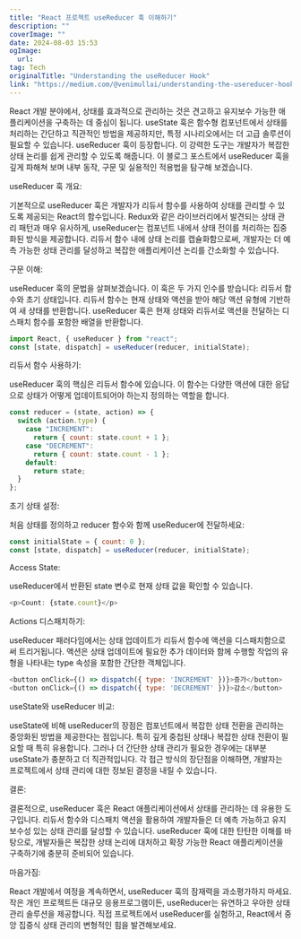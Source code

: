 ```yaml
---
title: "React 프로젝트 useReducer 훅 이해하기"
description: ""
coverImage: ""
date: 2024-08-03 15:53
ogImage: 
  url: 
tag: Tech
originalTitle: "Understanding the useReducer Hook"
link: "https://medium.com/@venimullai/understanding-the-usereducer-hook-6327bf9f684f"
---
```




React 개발 분야에서, 상태를 효과적으로 관리하는 것은 견고하고 유지보수 가능한 애플리케이션을 구축하는 데 중심이 됩니다. useState 훅은 함수형 컴포넌트에서 상태를 처리하는 간단하고 직관적인 방법을 제공하지만, 특정 시나리오에서는 더 고급 솔루션이 필요할 수 있습니다. useReducer 훅이 등장합니다. 이 강력한 도구는 개발자가 복잡한 상태 논리를 쉽게 관리할 수 있도록 해줍니다. 이 블로그 포스트에서 useReducer 훅을 깊게 파해쳐 보며 내부 동작, 구문 및 실용적인 적용법을 탐구해 보겠습니다.

useReducer 훅 개요:

기본적으로 useReducer 훅은 개발자가 리듀서 함수를 사용하여 상태를 관리할 수 있도록 제공되는 React의 함수입니다. Redux와 같은 라이브러리에서 발견되는 상태 관리 패턴과 매우 유사하게, useReducer는 컴포넌트 내에서 상태 전이를 처리하는 집중화된 방식을 제공합니다. 리듀서 함수 내에 상태 논리를 캡슐화함으로써, 개발자는 더 예측 가능한 상태 관리를 달성하고 복잡한 애플리케이션 논리를 간소화할 수 있습니다.

구문 이해:

<div class="content-ad"></div>

useReducer 훅의 문법을 살펴보겠습니다. 이 훅은 두 가지 인수를 받습니다: 리듀서 함수와 초기 상태입니다. 리듀서 함수는 현재 상태와 액션을 받아 해당 액션 유형에 기반하여 새 상태를 반환합니다. useReducer 훅은 현재 상태와 리듀서로 액션을 전달하는 디스패치 함수를 포함한 배열을 반환합니다.

```js
import React, { useReducer } from "react";
const [state, dispatch] = useReducer(reducer, initialState);
```

리듀서 함수 사용하기:

useReducer 훅의 핵심은 리듀서 함수에 있습니다. 이 함수는 다양한 액션에 대한 응답으로 상태가 어떻게 업데이트되어야 하는지 정의하는 역할을 합니다.

<div class="content-ad"></div>

```js
const reducer = (state, action) => {
  switch (action.type) {
    case "INCREMENT":
      return { count: state.count + 1 };
    case "DECREMENT":
      return { count: state.count - 1 };
    default:
      return state;
  }
};
```

초기 상태 설정:

처음 상태를 정의하고 reducer 함수와 함께 useReducer에 전달하세요:

```js
const initialState = { count: 0 };
const [state, dispatch] = useReducer(reducer, initialState);
```

<div class="content-ad"></div>

Access State:

useReducer에서 반환된 state 변수로 현재 상태 값을 확인할 수 있습니다.

```js
<p>Count: {state.count}</p>
```

Actions 디스패치하기:

<div class="content-ad"></div>

useReducer 패러다임에서는 상태 업데이트가 리듀서 함수에 액션을 디스패치함으로써 트리거됩니다. 액션은 상태 업데이트에 필요한 추가 데이터와 함께 수행할 작업의 유형을 나타내는 type 속성을 포함한 간단한 객체입니다.

```js
<button onClick={() => dispatch({ type: 'INCREMENT' })}>증가</button>
<button onClick={() => dispatch({ type: 'DECREMENT' })}>감소</button>
```

useState와 useReducer 비교:

useState에 비해 useReducer의 장점은 컴포넌트에서 복잡한 상태 전환을 관리하는 중앙화된 방법을 제공한다는 점입니다. 특히 깊게 중첩된 상태나 복잡한 상태 전환이 필요할 때 특히 유용합니다. 그러나 더 간단한 상태 관리가 필요한 경우에는 대부분 useState가 충분하고 더 직관적입니다. 각 접근 방식의 장단점을 이해하면, 개발자는 프로젝트에서 상태 관리에 대한 정보된 결정을 내릴 수 있습니다.

<div class="content-ad"></div>

결론:

결론적으로, useReducer 훅은 React 애플리케이션에서 상태를 관리하는 데 유용한 도구입니다. 리듀서 함수와 디스패치 액션을 활용하여 개발자들은 더 예측 가능하고 유지보수성 있는 상태 관리를 달성할 수 있습니다. useReducer 훅에 대한 탄탄한 이해를 바탕으로, 개발자들은 복잡한 상태 논리에 대처하고 확장 가능한 React 애플리케이션을 구축하기에 충분히 준비되어 있습니다.

마음가짐:

React 개발에서 여정을 계속하면서, useReducer 훅의 잠재력을 과소평가하지 마세요. 작은 개인 프로젝트든 대규모 응용프로그램이든, useReducer는 유연하고 우아한 상태 관리 솔루션을 제공합니다. 직접 프로젝트에서 useReducer를 실험하고, React에서 중앙 집중식 상태 관리의 변형적인 힘을 발견해보세요.

